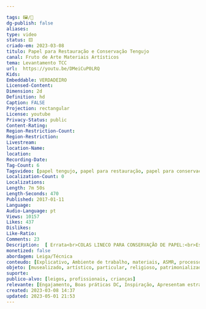 ```yaml
---

tags: 🖼️/🎥️
dg-publish: false
aliases: 
type: video
status: 🟨️ 
criado-em: 2023-03-08
titulo: Papel para Restauração e Conservação Tengujo
canal: Fruto de Arte Materiais Artísticos
tema: Levantamento TCC 
url:  https://youtu.be/DMeiCuP0LRQ
Kids: 
Embeddable: VERDADEIRO
Licensed-Content: 
Dimension: 2d
Definition: hd
Caption: FALSE
Projection: rectangular
License: youtube
Privacy-Status: public
Content-Rating: 
Region-Restriction-Count: 
Region-Restriction: 
Livestream: 
location-Name: 
location: 
Recording-Date: 
Tag-Count: 6
Tagsvideo: [papel tengujo, papel para restauração, papel para conservação, papel, fruto de arte, papel japonês]
Localization-Count: 0
Localizations: 
Length: 7m 50s
Length-Seconds: 470
Published: 2017-01-11
Language: 
Audio-Language: pt
Views: 10157
Likes: 437
Dislikes: 
Like-Ratio: 
Comments: 23
Description:  [ Errata<br>COLAS LINECO PARA CONSERVAÇÃO DE PAPEL:<br>Esclarecemos que as colas LINECO em Pó de TRIGO e ARROZ, são sim resolúveis com água.<br>Já a cola LINECO PVA líquida viscosa é permanente e NÃO é resolúvel. Papel fabricado com a celulose vegetal Musa Textilis (Abacá), que também é chamado de cânhamo de Manila, é um papel extremamente útil para uma variedade de aplicações e, principalmente, como papel para conservação de outros papéis como gravuras, livros, documentos, fotos, desenhos, entre outros.<br><br>Todos os materiais apresentados nesse vídeo você encontra em nossa loja virtual.]
monetized: false
abordagem: Leiga/Técnica
conteudo: [Explicativo, Ambiente de trabalho, materiais, ASMR, processos]
objeto: [musealizado, artístico, particular, religioso, patrimonializado, histórico]
suporte:
publico-alvo: [leigos, profissionais, crianças]
relevante: [Engajamento, Boas práticas DC, Inspiração, Apresentam estratégias de DC, Inovações, cibercultura]
created: 2023-03-08 14:37
updated: 2023-05-01 21:53
---
```


